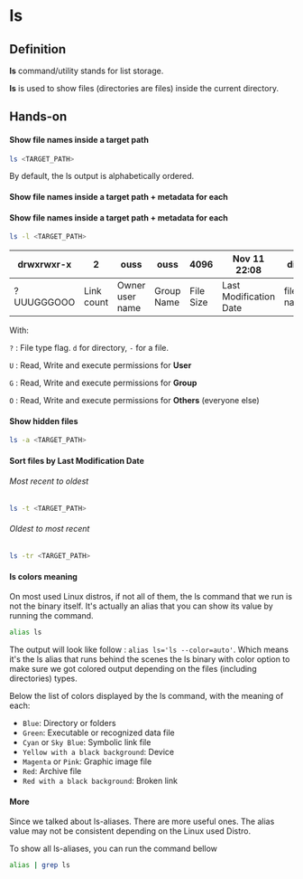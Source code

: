 # ls

## Definition
**ls** command/utility stands for list storage.

**ls** is used to show files (directories are files) inside the current directory.

## Hands-on

#### Show file names inside a target path
```bash
ls <TARGET_PATH>
```
By default, the ls output is alphabetically ordered.  

#### Show file names inside a target path + metadata for each
#### Show file names inside a target path + metadata for each
```bash
ls -l <TARGET_PATH>
```

| drwxrwxr-x | 2          | ouss             | ouss         | 4096      | Nov 11 22:08           | dir1      |
|------------|------------|------------------|--------------|-----------|------------------------|-----------|
| ?UUUGGGOOO | Link count | Owner user name  | Group Name   | File Size | Last Modification Date | file name |

With:

`?` : File type flag. `d` for directory, `-` for a file.

`U` : Read, Write and execute permissions for **User**

`G` : Read, Write and execute permissions for **Group**

`O` : Read, Write and execute permissions for **Others** (everyone else)

#### Show hidden files
```bash
ls -a <TARGET_PATH>
```

#### Sort files by Last Modification Date

###### Most recent to oldest
```bash
ls -t <TARGET_PATH>
```

###### Oldest to most recent
```bash
ls -tr <TARGET_PATH>
```

#### ls colors meaning
On most used Linux distros, if not all of them, the ls command that we run is not the binary itself.
It's actually an alias that you can show its value by running the command.   
```bash
alias ls
```
The output will look like follow : `alias ls='ls --color=auto'`.
Which means
it's the ls alias
that runs behind the scenes the ls binary with color option to make sure we got colored output depending on the files
(including directories) types.

Below the list of colors displayed by the ls command, with the meaning of each:

- `Blue`: Directory or folders
- `Green`: Executable or recognized data file
- `Cyan` or `Sky Blue`: Symbolic link file
- `Yellow with a black background`: Device
- `Magenta` or `Pink`: Graphic image file
- `Red`: Archive file
- `Red with a black background`: Broken link

#### More
Since we talked about ls-aliases.
There are more useful ones.
The alias value may not be consistent depending on the Linux used Distro.

To show all ls-aliases, you can run the command bellow
```bash
alias | grep ls
```
